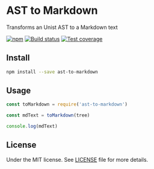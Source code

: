 # AST to Markdown

Transforms an Unist AST to a Markdown text

[![npm](https://img.shields.io/npm/v/ast-to-markdown.svg)](https://www.npmjs.com/package/ast-to-markdown) [![Build status](https://gitlab.com/demsking/ast-to-markdown/badges/master/build.svg)](https://gitlab.com/demsking/ast-to-markdown/pipelines) [![Test coverage](https://gitlab.com/demsking/ast-to-markdown/badges/master/coverage.svg)](https://gitlab.com/demsking/ast-to-markdown/-/jobs)

## Install

```sh
npm install --save ast-to-markdown
```

## Usage

```javascript
const toMarkdown = require('ast-to-markdown')

const mdText = toMarkdown(tree)

console.log(mdText)
```

## License

Under the MIT license. See [LICENSE](https://gitlab.com/demsking/ast-to-markdown/blob/master/LICENSE) file for more details.
